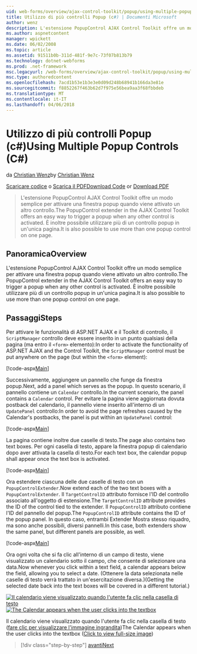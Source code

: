 ```yaml
---
uid: web-forms/overview/ajax-control-toolkit/popup/using-multiple-popup-controls-cs
title: Utilizzo di più controlli Popup (c#) | Documenti Microsoft
author: wenz
description: L'estensione PopupControl AJAX Control Toolkit offre un modo semplice per attivare una finestra popup quando viene attivato un altro controllo. È inoltre possibile utilizzare m...
ms.author: aspnetcontent
manager: wpickett
ms.date: 06/02/2008
ms.topic: article
ms.assetid: 91511b0b-311d-481f-9e7c-73f07b813b79
ms.technology: dotnet-webforms
ms.prod: .net-framework
msc.legacyurl: /web-forms/overview/ajax-control-toolkit/popup/using-multiple-popup-controls-cs
msc.type: authoredcontent
ms.openlocfilehash: 7acd1b53e1b3e3e0d09d248b68941b166da3e81e
ms.sourcegitcommit: f8852267f463b62d7f975e56bea9aa3f68fbbdeb
ms.translationtype: MT
ms.contentlocale: it-IT
ms.lasthandoff: 04/06/2018
---
```

<a name="using-multiple-popup-controls-c"></a><span data-ttu-id="7e850-104">Utilizzo di più controlli Popup (c#)</span><span class="sxs-lookup"><span data-stu-id="7e850-104">Using Multiple Popup Controls (C#)</span></span>
====================
<span data-ttu-id="7e850-105">da [Christian Wenz](https://github.com/wenz)</span><span class="sxs-lookup"><span data-stu-id="7e850-105">by [Christian Wenz](https://github.com/wenz)</span></span>

<span data-ttu-id="7e850-106">[Scaricare codice](http://download.microsoft.com/download/9/3/f/93f8daea-bebd-4821-833b-95205389c7d0/PopupControl1.cs.zip) o [Scarica il PDF](http://download.microsoft.com/download/2/d/c/2dc10e34-6983-41d4-9c08-f78f5387d32b/popupcontrol1CS.pdf)</span><span class="sxs-lookup"><span data-stu-id="7e850-106">[Download Code](http://download.microsoft.com/download/9/3/f/93f8daea-bebd-4821-833b-95205389c7d0/PopupControl1.cs.zip) or [Download PDF](http://download.microsoft.com/download/2/d/c/2dc10e34-6983-41d4-9c08-f78f5387d32b/popupcontrol1CS.pdf)</span></span>

> <span data-ttu-id="7e850-107">L'estensione PopupControl AJAX Control Toolkit offre un modo semplice per attivare una finestra popup quando viene attivato un altro controllo.</span><span class="sxs-lookup"><span data-stu-id="7e850-107">The PopupControl extender in the AJAX Control Toolkit offers an easy way to trigger a popup when any other control is activated.</span></span> <span data-ttu-id="7e850-108">È inoltre possibile utilizzare più di un controllo popup in un'unica pagina.</span><span class="sxs-lookup"><span data-stu-id="7e850-108">It is also possible to use more than one popup control on one page.</span></span>


## <a name="overview"></a><span data-ttu-id="7e850-109">Panoramica</span><span class="sxs-lookup"><span data-stu-id="7e850-109">Overview</span></span>

<span data-ttu-id="7e850-110">L'estensione PopupControl AJAX Control Toolkit offre un modo semplice per attivare una finestra popup quando viene attivato un altro controllo.</span><span class="sxs-lookup"><span data-stu-id="7e850-110">The PopupControl extender in the AJAX Control Toolkit offers an easy way to trigger a popup when any other control is activated.</span></span> <span data-ttu-id="7e850-111">È inoltre possibile utilizzare più di un controllo popup in un'unica pagina.</span><span class="sxs-lookup"><span data-stu-id="7e850-111">It is also possible to use more than one popup control on one page.</span></span>

## <a name="steps"></a><span data-ttu-id="7e850-112">Passaggi</span><span class="sxs-lookup"><span data-stu-id="7e850-112">Steps</span></span>

<span data-ttu-id="7e850-113">Per attivare le funzionalità di ASP.NET AJAX e il Toolkit di controllo, il `ScriptManager` controllo deve essere inserito in un punto qualsiasi della pagina (ma entro il `<form>` elemento):</span><span class="sxs-lookup"><span data-stu-id="7e850-113">In order to activate the functionality of ASP.NET AJAX and the Control Toolkit, the `ScriptManager` control must be put anywhere on the page (but within the `<form>` element):</span></span>

[!code-aspx[Main](using-multiple-popup-controls-cs/samples/sample1.aspx)]

<span data-ttu-id="7e850-114">Successivamente, aggiungere un pannello che funge da finestra popup.</span><span class="sxs-lookup"><span data-stu-id="7e850-114">Next, add a panel which serves as the popup.</span></span> <span data-ttu-id="7e850-115">In questo scenario, il pannello contiene un `Calendar` controllo.</span><span class="sxs-lookup"><span data-stu-id="7e850-115">In the current scenario, the panel contains a `Calendar` control.</span></span> <span data-ttu-id="7e850-116">Per evitare la pagina viene aggiornata dovuta postback del calendario, il pannello viene inserito all'interno di un `UpdatePanel` controllo:</span><span class="sxs-lookup"><span data-stu-id="7e850-116">In order to avoid the page refreshes caused by the Calendar's postbacks, the panel is put within an `UpdatePanel` control:</span></span>

[!code-aspx[Main](using-multiple-popup-controls-cs/samples/sample2.aspx)]

<span data-ttu-id="7e850-117">La pagina contiene inoltre due caselle di testo.</span><span class="sxs-lookup"><span data-stu-id="7e850-117">The page also contains two text boxes.</span></span> <span data-ttu-id="7e850-118">Per ogni casella di testo, appare la finestra popup di calendario dopo aver attivata la casella di testo.</span><span class="sxs-lookup"><span data-stu-id="7e850-118">For each text box, the calendar popup shall appear once the text box is activated.</span></span>

[!code-aspx[Main](using-multiple-popup-controls-cs/samples/sample3.aspx)]

<span data-ttu-id="7e850-119">Ora estendere ciascuna delle due caselle di testo con un `PopupControlExtender`.</span><span class="sxs-lookup"><span data-stu-id="7e850-119">Now extend each of the two text boxes with a `PopupControlExtender`.</span></span> <span data-ttu-id="7e850-120">Il `TargetControlID` attributo fornisce l'ID del controllo associato all'oggetto di estensione.</span><span class="sxs-lookup"><span data-stu-id="7e850-120">The `TargetControlID` attribute provides the ID of the control tied to the extender.</span></span> <span data-ttu-id="7e850-121">Il `PopupControlID` attributo contiene l'ID del pannello del popup.</span><span class="sxs-lookup"><span data-stu-id="7e850-121">The `PopupControlID` attribute contains the ID of the popup panel.</span></span> <span data-ttu-id="7e850-122">In questo caso, entrambi Extender Mostra stesso riquadro, ma sono anche possibili, diversi pannelli.</span><span class="sxs-lookup"><span data-stu-id="7e850-122">In this case, both extenders show the same panel, but different panels are possible, as well.</span></span>

[!code-aspx[Main](using-multiple-popup-controls-cs/samples/sample4.aspx)]

<span data-ttu-id="7e850-123">Ora ogni volta che si fa clic all'interno di un campo di testo, viene visualizzato un calendario sotto il campo, che consente di selezionare una data.</span><span class="sxs-lookup"><span data-stu-id="7e850-123">Now whenever you click within a text field, a calendar appears below the field, allowing you to select a date.</span></span> <span data-ttu-id="7e850-124">(Ottenere la data selezionata nelle caselle di testo verrà trattato in un'esercitazione diversa.)</span><span class="sxs-lookup"><span data-stu-id="7e850-124">(Getting the selected date back into the text boxes will be covered in a different tutorial.)</span></span>


<span data-ttu-id="7e850-125">[![Il calendario viene visualizzato quando l'utente fa clic nella casella di testo](using-multiple-popup-controls-cs/_static/image2.png)](using-multiple-popup-controls-cs/_static/image1.png)</span><span class="sxs-lookup"><span data-stu-id="7e850-125">[![The Calendar appears when the user clicks into the textbox](using-multiple-popup-controls-cs/_static/image2.png)](using-multiple-popup-controls-cs/_static/image1.png)</span></span>

<span data-ttu-id="7e850-126">Il calendario viene visualizzato quando l'utente fa clic nella casella di testo ([fare clic per visualizzare l'immagine ingrandita](using-multiple-popup-controls-cs/_static/image3.png))</span><span class="sxs-lookup"><span data-stu-id="7e850-126">The Calendar appears when the user clicks into the textbox ([Click to view full-size image](using-multiple-popup-controls-cs/_static/image3.png))</span></span>

> [!div class="step-by-step"]
> [<span data-ttu-id="7e850-127">avanti</span><span class="sxs-lookup"><span data-stu-id="7e850-127">Next</span></span>](handling-postbacks-from-a-popup-control-with-an-updatepanel-cs.md)
